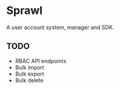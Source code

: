 # Sprawl
A user account system, manager and SDK.

## TODO
- RBAC API endpoints
- Bulk import
- Bulk export
- Bulk delete
